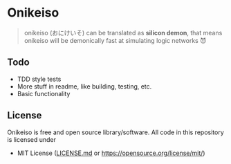 # Onikeiso
> onikeiso (おにけいそ) can be translated as **silicon demon**, that means onikeiso will be demonically fast at simulating logic networks 😈

## Todo
- TDD style tests
- More stuff in readme, like building, testing, etc.
- Basic functionality

## License
Onikeiso is free and open source library/software. All code in this repository is licensed under
- MIT License ([LICENSE.md](https://github.com/Maksasj/onikeiso/blob/master/LICENSE.md) or https://opensource.org/license/mit/)